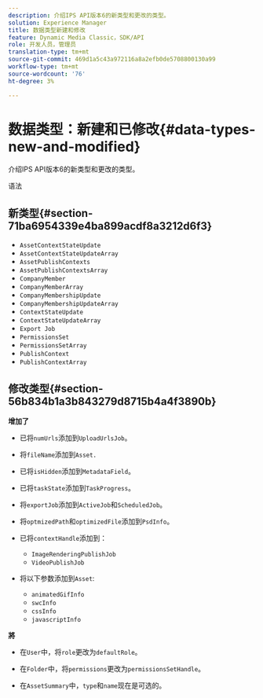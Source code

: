 ```yaml
---
description: 介绍IPS API版本6的新类型和更改的类型。
solution: Experience Manager
title: 数据类型新建和修改
feature: Dynamic Media Classic，SDK/API
role: 开发人员，管理员
translation-type: tm+mt
source-git-commit: 469d1a5c43a972116a8a2efb0de5708800130a99
workflow-type: tm+mt
source-wordcount: '76'
ht-degree: 3%

---
```



# 数据类型：新建和已修改{#data-types-new-and-modified}

介绍IPS API版本6的新类型和更改的类型。

语法

## 新类型{#section-71ba6954339e4ba899acdf8a3212d6f3}

* `AssetContextStateUpdate`
* `AssetContextStateUpdateArray`
* `AssetPublishContexts`
* `AssetPublishContextsArray`
* `CompanyMember`
* `CompanyMemberArray`
* `CompanyMembershipUpdate`
* `CompanyMembershipUpdateArray`
* `ContextStateUpdate`
* `ContextStateUpdateArray`
* `Export Job`
* `PermissionsSet`
* `PermissionsSetArray`
* `PublishContext`
* `PublishContextArray`

## 修改类型{#section-56b834b1a3b843279d8715b4a4f3890b}

**增加了**

* 已将`numUrls`添加到`UploadUrlsJob`。

* 将`fileName`添加到`Asset.`

* 已将`isHidden`添加到`MetadataField`。

* 已将`taskState`添加到`TaskProgress`。

* 将`exportJob`添加到`ActiveJob`和`ScheduledJob`。

* 将`optmizedPath`和`optimizedFile`添加到`PsdInfo`。

* 已将`contextHandle`添加到：

   * `ImageRenderingPublishJob`
   * `VideoPublishJob`

* 将以下参数添加到`Asset`:

   * `animatedGifInfo`
   * `swcInfo`
   * `cssInfo`
   * `javascriptInfo`

**將**

* 在`User`中，将`role`更改为`defaultRole`。

* 在`Folder`中，将`permissions`更改为`permissionsSetHandle`。

* 在`AssetSummary`中，`type`和`name`现在是可选的。

